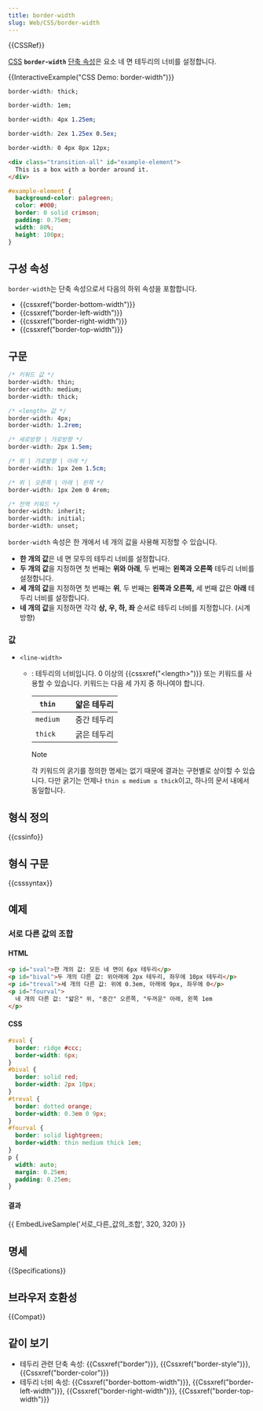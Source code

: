 ```yaml
---
title: border-width
slug: Web/CSS/border-width
---
```


{{CSSRef}}

[CSS](/ko/docs/Web/CSS) **`border-width`** [단축 속성](/ko/docs/Web/CSS/Shorthand_properties)은 요소 네 면 테두리의 너비를 설정합니다.

{{InteractiveExample("CSS Demo: border-width")}}

```css interactive-example-choice
border-width: thick;
```

```css interactive-example-choice
border-width: 1em;
```

```css interactive-example-choice
border-width: 4px 1.25em;
```

```css interactive-example-choice
border-width: 2ex 1.25ex 0.5ex;
```

```css interactive-example-choice
border-width: 0 4px 8px 12px;
```

```html interactive-example
<div class="transition-all" id="example-element">
  This is a box with a border around it.
</div>
```

```css interactive-example
#example-element {
  background-color: palegreen;
  color: #000;
  border: 0 solid crimson;
  padding: 0.75em;
  width: 80%;
  height: 100px;
}
```

## 구성 속성

`border-width`는 단축 속성으로서 다음의 하위 속성을 포함합니다.

- {{cssxref("border-bottom-width")}}
- {{cssxref("border-left-width")}}
- {{cssxref("border-right-width")}}
- {{cssxref("border-top-width")}}

## 구문

```css
/* 키워드 값 */
border-width: thin;
border-width: medium;
border-width: thick;

/* <length> 값 */
border-width: 4px;
border-width: 1.2rem;

/* 세로방향 | 가로방향 */
border-width: 2px 1.5em;

/* 위 | 가로방향 | 아래 */
border-width: 1px 2em 1.5cm;

/* 위 | 오른쪽 | 아래 | 왼쪽 */
border-width: 1px 2em 0 4rem;

/* 전역 키워드 */
border-width: inherit;
border-width: initial;
border-width: unset;
```

`border-width` 속성은 한 개에서 네 개의 값을 사용해 지정할 수 있습니다.

- **한 개의 값**은 네 면 모두의 테두리 너비를 설정합니다.
- **두 개의 값**을 지정하면 첫 번째는 **위와 아래**, 두 번째는 **왼쪽과 오른쪽** 테두리 너비를 설정합니다.
- **세 개의 값**을 지정하면 첫 번째는 **위**, 두 번째는 **왼쪽과 오른쪽,** 세 번째 값은 **아래** 테두리 너비를 설정합니다.
- **네 개의 값**을 지정하면 각각 **상, 우, 하, 좌** 순서로 테두리 너비를 지정합니다. (시계방향)

### 값

- `<line-width>`

  - : 테두리의 너비입니다. 0 이상의 {{cssxref("&lt;length&gt;")}} 또는 키워드를 사용할 수 있습니다. 키워드는 다음 세 가지 중 하나여야 합니다.

    | `thin`   |     | 얇은 테두리 |
    | -------- | --- | ----------- |
    | `medium` |     | 중간 테두리 |
    | `thick`  |     | 굵은 테두리 |

    > [!NOTE]
    > 각 키워드의 굵기를 정의한 명세는 없기 때문에 결과는 구현별로 상이할 수 있습니다. 다만 굵기는 언제나 `thin ≤ medium ≤ thick`이고, 하나의 문서 내에서 동일합니다.

## 형식 정의

{{cssinfo}}

## 형식 구문

{{csssyntax}}

## 예제

### 서로 다른 값의 조합

#### HTML

```html
<p id="sval">한 개의 값: 모든 네 면이 6px 테두리</p>
<p id="bival">두 개의 다른 값: 위아래에 2px 테두리, 좌우에 10px 테두리</p>
<p id="treval">세 개의 다른 값: 위에 0.3em, 아래에 9px, 좌우에 0</p>
<p id="fourval">
  네 개의 다른 값: "얇은" 위, "중간" 오른쪽, "두꺼운" 아래, 왼쪽 1em
</p>
```

#### CSS

```css
#sval {
  border: ridge #ccc;
  border-width: 6px;
}
#bival {
  border: solid red;
  border-width: 2px 10px;
}
#treval {
  border: dotted orange;
  border-width: 0.3em 0 9px;
}
#fourval {
  border: solid lightgreen;
  border-width: thin medium thick 1em;
}
p {
  width: auto;
  margin: 0.25em;
  padding: 0.25em;
}
```

#### 결과

{{ EmbedLiveSample('서로_다른_값의_조합', 320, 320) }}

## 명세

{{Specifications}}

## 브라우저 호환성

{{Compat}}

## 같이 보기

- 테두리 관련 단축 속성: {{Cssxref("border")}}, {{Cssxref("border-style")}}, {{Cssxref("border-color")}}
- 테두리 너비 속성: {{Cssxref("border-bottom-width")}}, {{Cssxref("border-left-width")}}, {{Cssxref("border-right-width")}}, {{Cssxref("border-top-width")}}
